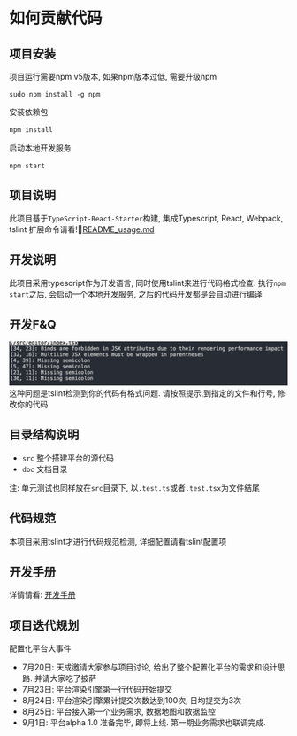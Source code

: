 # 如何贡献代码

## 项目安装
项目运行需要npm v5版本, 如果npm版本过低,
需要升级npm
```
sudo npm install -g npm
```

安装依赖包
```bash
npm install
```

启动本地开发服务
```
npm start
```

## 项目说明
此项目基于`TypeScript-React-Starter`构建, 集成Typescript, React, Webpack, tslint
扩展命令请看![README_usage.md](./README_usage.md)

## 开发说明
此项目采用typescript作为开发语言, 同时使用tslint来进行代码格式检查. 
执行`npm start`之后, 会启动一个本地开发服务, 之后的代码开发都是会自动进行编译

## 开发F&Q
![image](doc/static/QQ20170724-120015@2x.png)
这种问题是tslint检测到你的代码有格式问题. 请按照提示,到指定的文件和行号, 修改你的代码

## 目录结构说明

+ `src` 整个搭建平台的源代码
+ `doc` 文档目录

注: 单元测试也同样放在`src`目录下, 以`.test.ts`或者`.test.tsx`为文件结尾

## 代码规范
本项目采用tslint才进行代码规范检测, 详细配置请看tslint配置项

## 开发手册

详情请看: [开发手册](doc/developer_guide.md)

## 项目迭代规划

配置化平台大事件

+ 7月20日: 天成邀请大家参与项目讨论, 给出了整个配置化平台的需求和设计思路. 并请大家吃了披萨
+ 7月23日: 平台渲染引擎第一行代码开始提交
+ 8月24日: 平台渲染引擎累计提交次数达到100次, 日均提交为3次
+ 8月25日: 平台接入第一个业务需求, 数据地图和数据监控
+ 9月1日: 平台alpha 1.0 准备完毕, 即将上线. 第一期业务需求也联调完成.